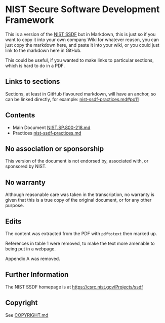 # NIST Secure Software Development Framework

This is a version of the [NIST SSDF](https://nvlpubs.nist.gov/nistpubs/SpecialPublications/NIST.SP.800-218.pdf) but in Markdown,
this is just so if you want to copy it into your own company Wiki for whatever reason,
you can just copy the markdown here, and paste it into your wiki, or you could just link to the markdown here in GitHub.

This could be useful, if you wanted to make links to particular sections, which is hard to do in a PDF.

## Links to sections

Sections, at least in GitHub flavoured markdown, will have an anchor, so can be linked directly, for example: [nist-ssdf-practices.md#po11](nist-ssdf-practices.md#po11)

## Contents

- Main Document [NIST.SP.800-218.md](NIST.SP.800-218.md)
- Practices [nist-ssdf-practices.md](nist-ssdf-practices.md)

## No association or sponsorship

This version of the document is not endorsed by, associated with, or sponsored by NIST.

## No warranty

Although reasonable care was taken in the transcription, no warranty is given that this is a true
copy of the original document, or for any other purpose.

## Edits

The content was extracted from the PDF with `pdftotext` then marked up.

References in table 1 were removed, to make the text more amenable to being put in a webpage.

Appendix A was removed.

## Further Information

The NIST SSDF homepage is at https://csrc.nist.gov/Projects/ssdf

## Copyright

See [COPYRIGHT.md](COPYRIGHT.md)